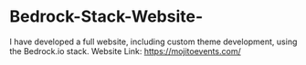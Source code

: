 # Bedrock-Stack-Website-
I have developed a full website, including custom theme development, using the Bedrock.io stack.  Website Link: https://mojitoevents.com/
